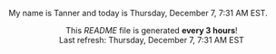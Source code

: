 My name is Tanner and today is Thursday, December 7, 7:31 AM EST.

<p align="center">This <i>README</i> file is generated <b>every 3 hours</b>!</br>Last refresh: Thursday, December 7, 7:31 AM EST<br /></p>
